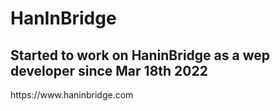 # HanInBridge
<h2>Started to work on HaninBridge as a wep developer since Mar 18th 2022</h2>
https://www.haninbridge.com
